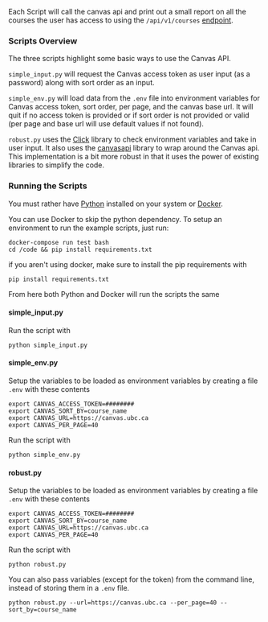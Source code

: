 Each Script will call the canvas api and print out a small report on all the courses the user has access to using the `/api/v1/courses` [endpoint](https://canvas.instructure.com/doc/api/courses.html#method.courses.index).

### Scripts Overview

The three scripts highlight some basic ways to use the Canvas API.

`simple_input.py` will request the Canvas access token as user input (as a password) along with sort order as an input.

`simple_env.py` will load data from the `.env` file into environment variables for Canvas access token, sort order, per page, and the canvas base url. It will quit if no access token is provided or if sort order is not provided or valid (per page and base url will use default values if not found).

`robust.py` uses the [Click](https://github.com/pallets/click) library to check environment variables and take in user input. It also uses the [canvasapi](https://github.com/ucfopen/canvasapi) library to wrap around the Canvas api. This implementation is a bit more robust in that it uses the power of existing libraries to simplify the code.



### Running the Scripts

You must rather have [Python](https://www.python.org/downloads/) installed on your system or [Docker](https://www.docker.com/get-started).


You can use Docker to skip the python dependency. To setup an environment to run the example scripts, just run:
```
docker-compose run test bash
cd /code && pip install requirements.txt
```

if you aren't using docker, make sure to install the pip requirements with
```
pip install requirements.txt
```

From here both Python and Docker will run the scripts the same

#### simple_input.py

Run the script with
```
python simple_input.py
```

#### simple_env.py

Setup the variables to be loaded as environment variables by creating a file `.env` with these contents
```
export CANVAS_ACCESS_TOKEN=########
export CANVAS_SORT_BY=course_name
export CANVAS_URL=https://canvas.ubc.ca
export CANVAS_PER_PAGE=40
```

Run the script with
```
python simple_env.py
```



#### robust.py

Setup the variables to be loaded as environment variables by creating a file `.env` with these contents
```
export CANVAS_ACCESS_TOKEN=########
export CANVAS_SORT_BY=course_name
export CANVAS_URL=https://canvas.ubc.ca
export CANVAS_PER_PAGE=40
```

Run the script with
```
python robust.py
```

You can also pass variables (except for the token) from the command line, instead of storing them in a `.env` file.
```
python robust.py --url=https://canvas.ubc.ca --per_page=40 --sort_by=course_name
```